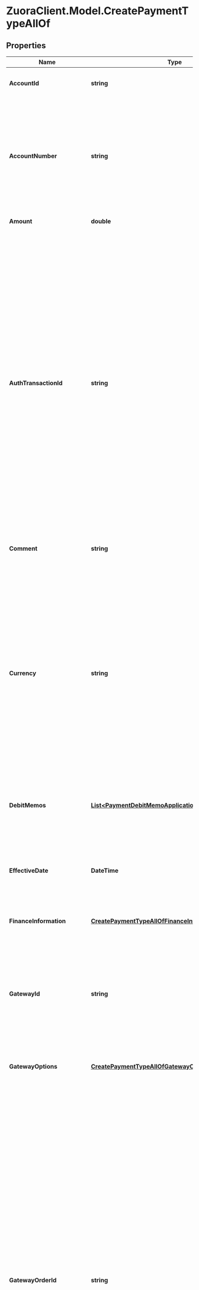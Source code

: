 # ZuoraClient.Model.CreatePaymentTypeAllOf

## Properties

Name | Type | Description | Notes
------------ | ------------- | ------------- | -------------
**AccountId** | **string** | The ID of the customer account that the payment is created for.  | [optional] 
**AccountNumber** | **string** | The number of the customer account that the payment is created for, such as &#x60;A00000001&#x60;.  You can specify either &#x60;accountNumber&#x60; or &#x60;accountId&#x60; for a customer account. If both of them are specified, they must refer to the same customer account.  | [optional] 
**Amount** | **double** | The total amount of the payment.  | 
**AuthTransactionId** | **string** | The authorization transaction ID from the payment gateway. Use this field for electronic payments, such as credit cards.  When you create a payment for capturing the authorized funds, it is highly recommended to pass in the gatewayOrderId that you used when authorizing the funds by using the [Create authorization](https://www.zuora.com/developer/api-reference/#operation/POST_CreateAuthorization) operation, together with the &#x60;authTransactionId&#x60; field.  The following payment gateways support this field:   - Adyen Integration v2.0   - CyberSource 1.28   - CyberSource 1.97   - CyberSource 2.0   - Chase Paymentech Orbital   - Ingenico ePayments   - SlimPay   - Verifi Global Payment Gateway   - WePay Payment Gateway Integration  | [optional] 
**Comment** | **string** | Additional information related to the payment.  | [optional] 
**Currency** | **string** | When Standalone Payment is not enabled, the &#x60;currency&#x60; of the payment must be the same as the payment currency defined in the customer account settings through Zuora UI.  When Standalone Payment is enabled and &#x60;standalone&#x60; is &#x60;true&#x60;, the &#x60;currency&#x60; of the standalone payment can be different from the payment currency defined in the customer account settings. The amount will not be summed up to the account balance or key metrics regardless of currency.  | 
**DebitMemos** | [**List&lt;PaymentDebitMemoApplicationCreateRequestType&gt;**](PaymentDebitMemoApplicationCreateRequestType.md) | Container for debit memos. The maximum number of debit memos is 1,000.  | [optional] 
**EffectiveDate** | **DateTime** | The date when the payment takes effect, in &#x60;yyyy-mm-dd&#x60; format.  **Note:** This is an optional field that only applies to electronic payments. When specified, it must be set to the date of today.  | [optional] 
**FinanceInformation** | [**CreatePaymentTypeAllOfFinanceInformation**](CreatePaymentTypeAllOfFinanceInformation.md) |  | [optional] 
**GatewayId** | **string** | The ID of the gateway instance that processes the payment. The ID must be a valid gateway instance ID and this gateway must support the specific payment method.   - When creating electronic payments, this field is required.  - When creating external payments, this field is optional.  | [optional] 
**GatewayOptions** | [**CreatePaymentTypeAllOfGatewayOptions**](CreatePaymentTypeAllOfGatewayOptions.md) |  | [optional] 
**GatewayOrderId** | **string** | A merchant-specified natural key value that can be passed to the electronic payment gateway when a payment is created. If not specified, the payment number will be passed in instead.  Gateways check duplicates on the gateway order ID to ensure that the merchant do not accidentally enter the same transaction twice. This ID can also be used to do reconciliation and tie the payment to a natural key in external systems. The source of this ID varies by merchant. Some merchants use their shopping cart order IDs, and others use something different. Merchants use this ID to track transactions in their eCommerce systems.  When you create a payment for capturing the authorized funds, it is highly recommended to pass in the gatewayOrderId that you used when authorizing the funds by using the [Create authorization](https://www.zuora.com/developer/api-reference/#operation/POST_CreateAuthorization) operation, together with the &#x60;authTransactionId&#x60; field.  | [optional] 
**Invoices** | [**List&lt;PaymentInvoiceApplicationCreateRequestType&gt;**](PaymentInvoiceApplicationCreateRequestType.md) | Container for invoices. The maximum number of invoices is 1,000.  | [optional] 
**MitTransactionSource** | **string** | Payment transaction source used to differentiate the transaction source in Stored Credential Transaction framework.   - &#x60;C_Unscheduled&#x60;: Cardholder-initiated transaction (CIT) that does not occur on scheduled or regularly occurring dates.   - &#x60;M_Recurring&#x60;: Merchant-initiated transaction (MIT) that occurs at regular intervals.   - &#x60;M_Unscheduled&#x60;: Merchant-initiated transaction (MIT) that does not occur on scheduled or regularly occurring dates.  | [optional] 
**PaymentMethodId** | **string** | The unique ID of the payment method that the customer used to make the payment.   For a specified credit card payment method, it is recommended that [the support for stored credential transactions](https://knowledgecenter.zuora.com/Billing/Billing_and_Payments/L_Payment_Methods/Stored_credential_transactions) for this payment method is already enabled.  If no payment method ID is specified in the request body, the default payment method for the customer account is used automatically. If the default payment method is different from the type of payments that you want to create, an error occurs.  | [optional] 
**PaymentScheduleNumber** | **string** | The number of the payment schedule to be linked with the payment. See [Link payments to payment schedules](https://knowledgecenter.zuora.com/Billing/Billing_and_Payments/Payment_Schedules/Link_payments_with_payment_schedules) for more information. | [optional] 
**ReferenceId** | **string** | The transaction ID returned by the payment gateway. Use this field to reconcile payments between your gateway and Zuora Payments.  | [optional] 
**SoftDescriptor** | **string** | A payment gateway-specific field that maps to Zuora for the gateways, Orbital, Vantiv and Verifi. | [optional] 
**SoftDescriptorPhone** | **string** | A payment gateway-specific field that maps to Zuora for the gateways, Orbital, Vantiv and Verifi. | [optional] 
**Standalone** | **bool** | This field is only available if support for standalone payments is enabled.  Specify &#x60;true&#x60; to create a standalone payment that will be processed in Zuora through Zuora gateway integration but will be settled outside of Zuora.  When &#x60;standalone&#x60; is set to &#x60;true&#x60;:   - &#x60;accountId&#x60;, &#x60;amount&#x60;, &#x60;currency&#x60;, and &#x60;type&#x60; are required.    - &#x60;type&#x60; must be &#x60;Electronic&#x60;.   - &#x60;currency&#x60; of the payment can be different from the payment currency in the customer account settings.   - The amount will not be summed up into the account balance and key metrics regardless of the payment currency.   - No settlement data will be created.   - Either the applied amount or the unapplied amount of the payment is zero.   - The standalone payment cannot be applied, unapplied, or transferred.  Specify &#x60;false&#x60; to create an ordinary payment that will be created, processed, and settled in Zuora. The &#x60;currency&#x60; of an ordinary payment must be the same as the currency in the customer account settings.  | [optional] [default to false]
**Type** | **string** | The type of the payment.  | 

[[Back to Model list]](../README.md#documentation-for-models) [[Back to API list]](../README.md#documentation-for-api-endpoints) [[Back to README]](../README.md)

